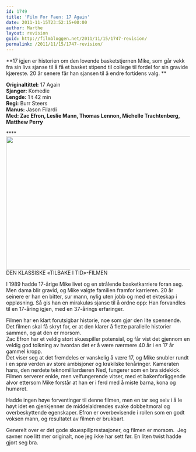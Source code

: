 ```yaml
---
id: 1749
title: 'Film For Faen: 17 Again'
date: 2011-11-15T23:52:15+00:00
author: Marthe
layout: revision
guid: http://filmbloggen.net/2011/11/15/1747-revision/
permalink: /2011/11/15/1747-revision/
---
```

**17 igjen er historien om den lovende basketstjernen Mike, som går vekk fra sin livs sjanse til å få et basket stipend til college til fordel for sin gravide kjæreste. 20 år senere får han sjansen til å endre fortidens valg. **

**Originaltittel:** 17 Again  
**Sjanger:** Komedie  
**Lengde:** 1 t 42 min  
**Regi:** Burr Steers  
**Manus:** Jason Filardi  
**Med: Zac Efron, Leslie Mann, Thomas Lennon, Michelle Trachtenberg, Matthew Perry**

****<a href="http://filmbloggen.net/?attachment_id=1748" rel="attachment wp-att-1748"><img class="alignnone size-full wp-image-1748" src="http://filmbloggen.net/wp-content/uploads//2011/11/17-AGAIN-728465.jpg" alt="" width="570" height="364" /></a>DEN KLASSISKE &laquo;TILBAKE I TID&raquo;-FILMEN

I 1989 hadde 17-årige Mike livet og en strålende basketkarriere foran seg. Men dama blir gravid, og Mike valgte familien framfor karrieren. 20 år seinere er han en bitter, sur mann, nylig uten jobb og med et ekteskap i oppløsning. Så gis han en mirakuløs sjanse til å ordne opp: Han forvandles til en 17-åring igjen, med en 37-årings erfaringer.

Filmen har en klart forutsigbar historie, noe som gjør den lite spennende. Det filmen skal få skryt for, er at den klarer å flette parallelle historier sammen, og at den er morsom.  
Zac Efron har et veldig stort skuespiller potensial, og får vist det gjennom en veldig god tolkning av hvordan det er å være nærmere 40 år i en 17 år gammel kropp.  
Det viser seg at det fremdeles er vanskelig å være 17, og Mike snubler rundt i en sprø verden av store ambisjoner og krakilske tenåringer. Kameraten hans, den nerdete teknomilliardæren Ned, fungerer som en bra sidekick. Filmen serverer enkle, men velfungerende vitser, med et bakenforliggende alvor ettersom Mike forstår at han er i ferd med å miste barna, kona og humøret.

Hadde ingen høye forventinger til denne filmen, men en tar seg selv i å le høyt idet en gjenkjenner de middelaldrendes svake dobbeltmoral og overbeskyttende egenskaper. Efron er overbevisende i rollen som en godt voksen mann, og resultatet av filmen er brukbart.

Generelt over er det gode skuespillprestasjoner, og filmen er morsom.  Jeg savner noe litt mer originalt, noe jeg ikke har sett før. En liten twist hadde gjort seg bra.